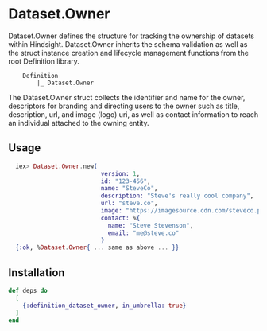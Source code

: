 # Dataset.Owner

Dataset.Owner defines the structure for tracking the ownership
of datasets within Hindsight. Dataset.Owner inherits the schema
validation as well as the struct instance creation and lifecycle
management functions from the root Definition library.

```
    Definition
        |_ Dataset.Owner
```

The Dataset.Owner struct collects the identifier and name for the
owner, descriptors for branding and directing users to the owner
such as title, description, url, and image (logo) uri, as well as
contact information to reach an individual attached to the owning
entity.

## Usage

```elixir
  iex> Dataset.Owner.new(
                          version: 1,
                          id: "123-456",
                          name: "SteveCo",
                          description: "Steve's really cool company",
                          url: "steve.co",
                          image: "https://imagesource.cdn.com/steveco.png"
                          contact: %{
                            name: "Steve Stevenson",
                            email: "me@steve.co"
                          }
  {:ok, %Dataset.Owner{ ... same as above ... }}
```

## Installation

```elixir
def deps do
  [
    {:definition_dataset_owner, in_umbrella: true}
  ]
end
```
